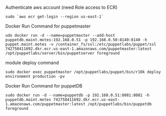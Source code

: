 Authenticate aws account (need Role access to ECR)
```
sudo `aws ecr get-login --region us-east-1`
```
Docker Run Command for puppetmaster
```
udo docker run -d --name=puppetmaster --add-host puppetdb.maint.motes:192.168.0.51 -p 192.168.0.50:8140:8140 -h puppet.maint.motes -v /container_fs/ssl:/etc/puppetlabs/puppet/ssl 742758411692.dkr.ecr.us-east-1.amazonaws.com/puppetmaster:latest /opt/puppetlabs/server/bin/puppetserver foreground
```
module deploy command
```
sudo docker exec puppetmaster /opt/puppetlabs/puppet/bin/r10k deploy environment production -pv
```
Docker Run Command for puppetDB
```
sudo docker run -d --name=puppetdb -p 192.168.0.51:8081:8081 -h puppetdb.maint.motes 742758411692.dkr.ecr.us-east-1.amazonaws.com/puppetmaster:latest /opt/puppetlabs/bin/puppetdb foreground
```
